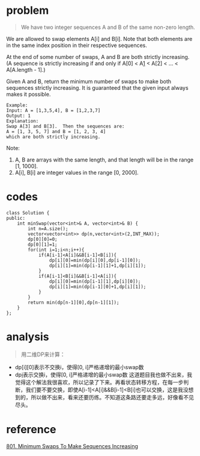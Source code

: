 # problem
>We have two integer sequences A and B of the same non-zero length.

We are allowed to swap elements A[i] and B[i].  Note that both elements are in the same index position in their respective sequences.

At the end of some number of swaps, A and B are both strictly increasing.  (A sequence is strictly increasing if and only if A[0] < A[1] < A[2] < ... < A[A.length - 1].)

Given A and B, return the minimum number of swaps to make both sequences strictly increasing.  It is guaranteed that the given input always makes it possible.

```
Example:
Input: A = [1,3,5,4], B = [1,2,3,7]
Output: 1
Explanation: 
Swap A[3] and B[3].  Then the sequences are:
A = [1, 3, 5, 7] and B = [1, 2, 3, 4]
which are both strictly increasing.
```
Note:
1. A, B are arrays with the same length, and that length will be in the range [1, 1000].
2. A[i], B[i] are integer values in the range [0, 2000].



# codes
```
class Solution {
public:
    int minSwap(vector<int>& A, vector<int>& B) {
        int n=A.size();
        vector<vector<int>> dp(n,vector<int>(2,INT_MAX));
        dp[0][0]=0;
        dp[0][1]=1;
        for(int i=1;i<n;i++){
            if(A[i-1]<A[i]&&B[i-1]<B[i]){
                dp[i][0]=min(dp[i][0],dp[i-1][0]);
                dp[i][1]=min(dp[i-1][1]+1,dp[i][1]);
            }
            if(A[i-1]<B[i]&&B[i-1]<A[i]){
                dp[i][0]=min(dp[i-1][1],dp[i][0]);
                dp[i][1]=min(dp[i-1][0]+1,dp[i][1]);
            }
        }
        return min(dp[n-1][0],dp[n-1][1]);
    }
};
```

# analysis
>用二维DP来计算：
- dp[i][0]表示不交换i，使得[0, i]严格递增的最小swap数
- dp[i][1]表示交换i，使得[0, i]严格递增的最小swap数
这道题目我也做不出来，我觉得这个解法我很喜欢，所以记录了下来。再看状态转移方程，在每一步判断，我们要不要交换，即使A[i-1]<A[i]&&B[i-1]<B[i]也可以交换，这是我没想到的，所以做不出来，看来还要历练。不知道这条路还要走多远，好像看不见尽头。

# reference
[801. Minimum Swaps To Make Sequences Increasing][1]

[1]: https://www.jianshu.com/p/9ab839a48d23
